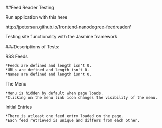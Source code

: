 ##Feed Reader Testing

Run application with this here

http://jpetersun.github.io/frontend-nanodegree-feedreader/

Testing site functionality with the Jasmine framework

###Descriptions of Tests:

RSS Feeds

	*Feeds are defined and length isn't 0.
	*URLs are defined and length isn't 0.
	*Names are defined and length isn't 0.

The Menu

	*Menu is hidden by default when page loads.
	*Clicking on the menu link icon changes the visibility of the menu.

Initial Entries

	*There is atleast one feed entry loaded on the page.
	*Each feed retrieved is unique and differs from each other.


